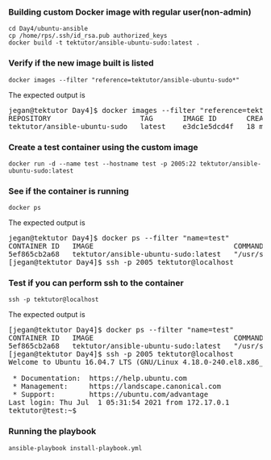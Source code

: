 ### Building custom Docker image with regular user(non-admin)
```
cd Day4/ubuntu-ansible
cp /home/rps/.ssh/id_rsa.pub authorized_keys
docker build -t tektutor/ansible-ubuntu-sudo:latest .
```

### Verify if the new image built is listed
```
docker images --filter "reference=tektutor/ansible-ubuntu-sudo*"
```
The expected output is
<pre>
jegan@tektutor Day4]$ docker images --filter "reference=tektutor/ansible-ubuntu-sudo*"
REPOSITORY                     TAG       IMAGE ID       CREATED          SIZE
tektutor/ansible-ubuntu-sudo   latest    e3dc1e5dcd4f   18 minutes ago   222MB
</pre>

### Create a test container using the custom image
```
docker run -d --name test --hostname test -p 2005:22 tektutor/ansible-ubuntu-sudo:latest 
```

### See if the container is running
```
docker ps
```
The expected output is
<pre>
jegan@tektutor Day4]$ docker ps --filter "name=test"
CONTAINER ID   IMAGE                                 COMMAND               CREATED          STATUS          PORTS                                           NAMES
5ef865cb2a68   tektutor/ansible-ubuntu-sudo:latest   "/usr/sbin/sshd -D"   11 minutes ago   Up 11 minutes   80/tcp, 0.0.0.0:2005->22/tcp, :::2005->22/tcp   test
[jegan@tektutor Day4]$ ssh -p 2005 tektutor@localhost
</pre>

### Test if you can perform ssh to the container
```
ssh -p tektutor@localhost
```
The expected output is
<pre>
[jegan@tektutor Day4]$ docker ps --filter "name=test"
CONTAINER ID   IMAGE                                 COMMAND               CREATED          STATUS          PORTS                                           NAMES
5ef865cb2a68   tektutor/ansible-ubuntu-sudo:latest   "/usr/sbin/sshd -D"   11 minutes ago   Up 11 minutes   80/tcp, 0.0.0.0:2005->22/tcp, :::2005->22/tcp   test
[jegan@tektutor Day4]$ ssh -p 2005 tektutor@localhost
Welcome to Ubuntu 16.04.7 LTS (GNU/Linux 4.18.0-240.el8.x86_64 x86_64)

 * Documentation:  https://help.ubuntu.com
 * Management:     https://landscape.canonical.com
 * Support:        https://ubuntu.com/advantage
Last login: Thu Jul  1 05:31:54 2021 from 172.17.0.1
tektutor@test:~$ 
</pre>

### Running the playbook
```
ansible-playbook install-playbook.yml
```
